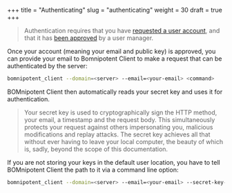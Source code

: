 +++
title = "Authenticating"
slug = "authenticating"
weight = 30
draft = true
+++

> Authentication requires that you have [requested a user account](/client/basics/account-creation/), and that it has [been approved](/client/system-manager/user-management/user-approval/) by a user manager.

Once your account (meaning your email and public key) is approved, you can provide your email to Bomnipotent Client to make a request that can be authenticated by the server:
```bash
bomnipotent_client --domain=<server> --email=<your-email> <command>
```

BOMnipotent Client then automatically reads your secret key and uses it for authentication.

> Your secret key is used to cryptographically sign the HTTP method, your email, a timestamp and the request body. This simultaneously protects your request against others impersonating you, malicious modifications and replay attacks. The secret key achieves all that without ever having to leave your local computer, the beauty of which is, sadly, beyond the scope of this documentation.

If you are not storing your keys in the default user location, you have to tell BOMnipotent Client the path to it via a command line option:
```bash
bomnipotent_client --domain=<server> --email=<your-email> --secret-key-path=<path/to/key> <command>
```
